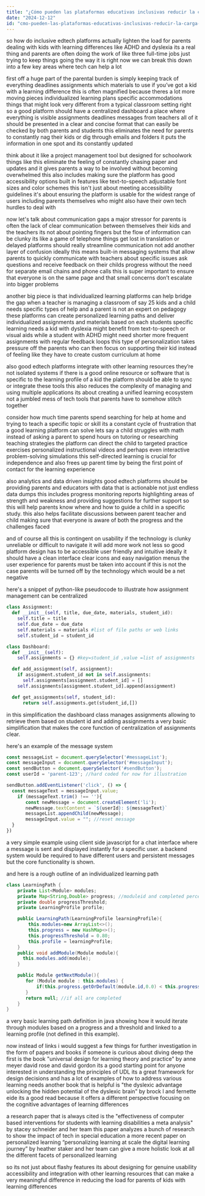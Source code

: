 ```yaml
---
title: "¿Cómo pueden las plataformas educativas inclusivas reducir la carga adicional para los padres de estudiantes con DEA?"
date: "2024-12-12"
id: "cmo-pueden-las-plataformas-educativas-inclusivas-reducir-la-carga-adicional-para-los-padres-de-estudiantes-con-dea"
---
```


 so how do inclusive edtech platforms actually lighten the load for parents dealing with kids with learning differences like ADHD and dyslexia its a real thing and parents are often doing the work of like three full-time jobs just trying to keep things going the way it is right now we can break this down into a few key areas where tech can help a lot

first off a huge part of the parental burden is simply keeping track of everything deadlines assignments which materials to use if you’ve got a kid with a learning difference this is often magnified because theres a lot more moving pieces individualized learning plans specific accommodations things that might look very different from a typical classroom setting right so a good platform should have a centralized dashboard a place where everything is visible assignments deadlines messages from teachers all of it should be presented in a clear and concise format that can easily be checked by both parents and students this eliminates the need for parents to constantly nag their kids or dig through emails and folders it puts the information in one spot and its constantly updated

think about it like a project management tool but designed for schoolwork things like this eliminate the feeling of constantly chasing paper and updates and it gives parents a way to be involved without becoming overwhelmed this also includes making sure the platform has good accessibility options built in features like text-to-speech adjustable font sizes and color schemes this isn't just about meeting accessibility guidelines it's about ensuring the platform is usable for the widest range of users including parents themselves who might also have their own tech hurdles to deal with

now let's talk about communication gaps a major stressor for parents is often the lack of clear communication between themselves their kids and the teachers its not about pointing fingers but the flow of information can be clunky its like a game of telephone things get lost in translation or delayed platforms should really streamline communication not add another layer of confusion ideally this means built-in messaging systems that allow parents to quickly communicate with teachers about specific issues ask questions and receive feedback on their childs progress without the need for separate email chains and phone calls this is super important to ensure that everyone is on the same page and that small concerns don’t escalate into bigger problems

another big piece is that individualized learning platforms can help bridge the gap when a teacher is managing a classroom of say 25 kids and a child needs specific types of help and a parent is not an expert on pedagogy these platforms can create personalized learning paths and deliver individualized assignments and materials based on each students specific learning needs a kid with dyslexia might benefit from text-to-speech or visual aids while a student with ADHD might need shorter more frequent assignments with regular feedback loops this type of personalization takes pressure off the parents who can then focus on supporting their kid instead of feeling like they have to create custom curriculum at home

also good edtech platforms integrate with other learning resources they’re not isolated systems if there is a good online resource or software that is specific to the learning profile of a kid the platform should be able to sync or integrate these tools this also reduces the complexity of managing and using multiple applications its about creating a unified learning ecosystem not a jumbled mess of tech tools that parents have to somehow stitch together

consider how much time parents spend searching for help at home and trying to teach a specific topic or skill its a constant cycle of frustration that a good learning platform can solve lets say a child struggles with math instead of asking a parent to spend hours on tutoring or researching teaching strategies the platform can direct the child to targeted practice exercises personalized instructional videos and perhaps even interactive problem-solving simulations this self-directed learning is crucial for independence and also frees up parent time by being the first point of contact for the learning experience

also analytics and data driven insights good edtech platforms should be providing parents and educators with data that is actionable not just endless data dumps this includes progress monitoring reports highlighting areas of strength and weakness and providing suggestions for further support so this will help parents know where and how to guide a child in a specific study. this also helps facilitate discussions between parent teacher and child making sure that everyone is aware of both the progress and the challenges faced

and of course all this is contingent on usability if the technology is clunky unreliable or difficult to navigate it will add more work not less so good platform design has to be accessible user friendly and intuitive ideally it should have a clean interface clear icons and easy navigation menus the user experience for parents must be taken into account if this is not the case parents will be turned off by the technology which would be a net negative

here's a snippet of python-like pseudocode to illustrate how assignment management can be centralized

```python
class Assignment:
  def __init__(self, title, due_date, materials, student_id):
    self.title = title
    self.due_date = due_date
    self.materials = materials #list of file paths or web links
    self.student_id = student_id

class Dashboard:
  def __init__(self):
    self.assignments = {} #key=student_id ,value =list of assignments

  def add_assignment(self, assignment):
    if assignment.student_id not in self.assignments:
      self.assignments[assignment.student_id] = []
    self.assignments[assignment.student_id].append(assignment)

  def get_assignments(self, student_id):
      return self.assignments.get(student_id,[])
```

in this simplification the dashboard class manages assignments allowing to retrieve them based on student id and adding assignments a very basic simplification that makes the core function of centralization of assignments clear.

here's an example of the message system

```javascript
const messageList = document.querySelector('#messageList');
const messageInput = document.querySelector('#messageInput');
const sendButton = document.querySelector('#sendButton');
const userId = 'parent-123'; //hard coded for now for illustration

sendButton.addEventListener('click', () => {
  const messageText = messageInput.value;
    if (messageText.trim() !== ''){
       const newMessage = document.createElement('li');
       newMessage.textContent = `${userId}: ${messageText}`
       messageList.appendChild(newMessage);
       messageInput.value = ""; //reset message
  }
})

```

a very simple example using client side javascript for a chat interface where a message is sent and displayed instantly for a specific user. a backend system would be required to have different users and persistent messages but the core functionality is shown.

and here is a rough outline of an individualized learning path

```java
class LearningPath {
    private List<Module> modules;
    private Map<String,Double> progress; //moduleid and completed percentage
    private double progressThreshold;
    private LearningProfile profile;

    public LearningPath(LearningProfile learningProfile){
        this.modules=new ArrayList<>();
        this.progress = new HashMap<>();
        this.progressThreshold = 0.80;
        this.profile = learningProfile;
    }
    public void addModule(Module module){
      this.modules.add(module);
    }

    public Module getNextModule(){
       for (Module module : this.modules) {
           if(this.progress.getOrDefault(module.id,0.0) < this.progressThreshold) return module;
       }
       return null; //if all are completed
    }
}
```

a very basic learning path definition in java showing how it would iterate through modules based on a progress and a threshold and linked to a learning profile (not defined in this example).

now instead of links i would suggest a few things for further investigation in the form of papers and books if someone is curious about diving deep the first is the book "universal design for learning theory and practice" by anne meyer david rose and david gordon its a good starting point for anyone interested in understanding the principles of UDL its a great framework for design decisions and has a lot of examples of how to address various learning needs another book that is helpful is "the dyslexic advantage unlocking the hidden potential of the dyslexic brain" by brock l and fernette eide its a good read because it offers a different perspective focusing on the cognitive advantages of learning differences

a research paper that is always cited is the "effectiveness of computer based interventions for students with learning disabilities a meta analysis" by stacey schneider and her team this paper analyzes a bunch of research to show the impact of tech in special education a more recent paper on personalized learning “personalizing learning at scale the digital learning journey” by heather staker and her team can give a more holistic look at all the different facets of personalized learning

so its not just about flashy features its about designing for genuine usability accessibility and integration with other learning resources that can make a very meaningful difference in reducing the load for parents of kids with learning differences
